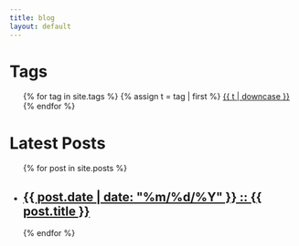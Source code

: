 ```yaml
---
title: blog
layout: default
---
```


<h1>Tags</h1>

<ul class="tags">
{% for tag in site.tags %}
    {% assign t = tag | first %}
    <a href="/tag/#{{t | downcase | replace:" ","-" }}">{{ t | downcase }}</a>
{% endfor %}
</ul>

<h1>Latest Posts</h1>

<ul>
  {% for post in site.posts %}
    <li>
      <h2><a href="{{ post.url }}">{{ post.date | date: "%m/%d/%Y" }} :: {{ post.title }}</a></h2>
    </li>
  {% endfor %}
</ul>

